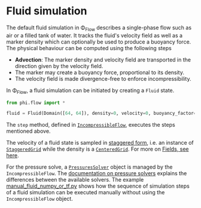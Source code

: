 # Fluid simulation

The default fluid simulation in Φ<sub>Flow</sub> describes a single-phase flow such as air or a filled tank of water.
It tracks the fluid's velocity field as well as a marker density which can optionally be used to produce a buoyancy force.
The physical behaviour can be computed using the following steps

- **Advection**: The marker density and velocity field are transported in the direction given by the velocity field.
- The marker may create a buoyancy force, proportional to its density.
- The velocity field is made divergence-free to enforce incompressibility.

In Φ<sub>Flow</sub>, a fluid simulation can be initiated by creating a `Fluid` state.

```python
from phi.flow import *

fluid = Fluid(Domain([64, 64]), density=0, velocity=0, buoyancy_factor=0.1)
```

The `step` method, defined in [`IncompressibleFlow`](../phi/physics/fluid.py), executes the steps mentioned above.

The velocity of a fluid state is sampled in [staggered form](Staggered_Grids.md), i.e. an instance of
[`StaggeredGrid`](../phi/physics/field/staggered_grid.py) while the density is a [`CenteredGrid`](../phi/physics/field/grid.py).
For more on [Fields, see here](Fields.md).

For the pressure solve, a [`PressuresSolver`](../phi/physics/pressuresolver/base.py) object is managed by the `IncompressibleFlow`.
The [documentation on pressure solvers](Pressure_Solvers.md) explains the differences between the available solvers.
The example [manual_fluid_numpy_or_tf.py](../demos/manual_fluid_numpy_or_tf.py) shows how the
sequence of simulation steps of a fluid simulation can be executed manually without
using the `IncompressibleFlow` object.
